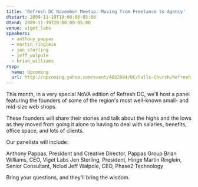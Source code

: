 ```yaml
---
title: 'Refresh DC November Meetup: Moving from Freelance to Agency'
dtstart: 2009-11-19T19:00:00-05:00
dtend: 2009-11-19T20:00:00-05:00
venue: viget_labs
speakers:
  - anthony_pappas
  - martin_ringlein
  - jen_sterling
  - jeff_walpole
  - brian_williams
rsvp:
  name: Upcoming
  url: http://upcoming.yahoo.com/event/4882604/DC/Falls-Church/Refresh-DC-November-Meetup-Moving-from-Freelance-to-Agency/Viget-Labs/
---
```


This month, in a very special NoVA edition of Refresh DC, we'll host a panel featuring the founders of some of the region's most well-known small- and mid-size web shops.

These founders will share their stories and talk about the highs and the lows as they moved from going it alone to having to deal with salaries, benefits, office space, and lots of clients.

Our panelists will include:

Anthony Pappas, President and Creative Director, Pappas Group
Brian Williams, CEO, Viget Labs
Jen Sterling, President, Hinge
Martin Ringlein, Senior Consultant, Nclud
Jeff Walpole, CEO, Phase2 Technology

Bring your questions, and they'll bring the wisdom.